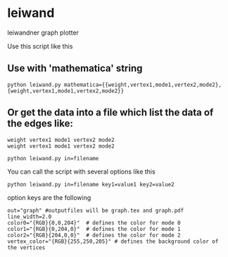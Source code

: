 # leiwand
leiwandner graph plotter

Use this script like this

## Use with 'mathematica' string
```
python leiwand.py mathematica={{weight,vertex1,mode1,vertex2,mode2},{weight,vertex1,mode1,vertex2,mode2}}
```

## Or get the data into a file which list the data of the edges like:
```
weight vertex1 mode1 vertex2 mode2
weight vertex1 mode1 vertex2 mode2
```
```
python leiwand.py in=filename
```

You can call the script with several options like this

```
python leiwand.py in=filename key1=value1 key2=value2
```

option keys are the following

```
out="graph" #outputfiles will be graph.tex and graph.pdf  
line_width=2.0  
color0="{RGB}{0,0,204}"  # defines the color for mode 0  
color1="{RGB}{0,204,0}"  # defines the color for mode 1  
color2="{RGB}{204,0,0}"  # defines the color for mode 2  
vertex_color="{RGB}{255,250,205}" # defines the background color of the vertices  
```
